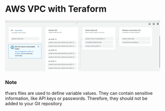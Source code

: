 # AWS VPC with Teraform

<img src= './infra.png' />

### Note

tfvars files are used to define variable values. They can contain sensitive information, like API keys or passwords. Therefore, they should not be added to your Git repository
